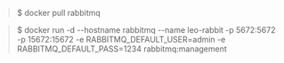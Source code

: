 > $ docker pull rabbitmq

> $ docker run -d --hostname rabbitmq --name leo-rabbit -p 5672:5672 -p 15672:15672 -e RABBITMQ_DEFAULT_USER=admin -e RABBITMQ_DEFAULT_PASS=1234 rabbitmq:management
